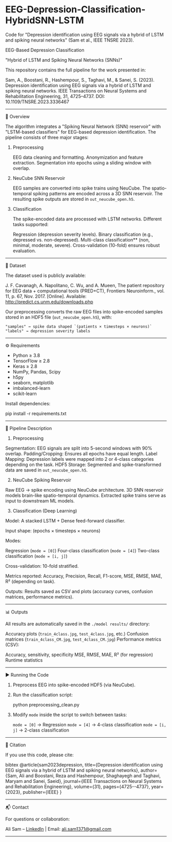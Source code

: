 # EEG-Depression-Classification-HybridSNN-LSTM
Code for "Depression identification using EEG signals via a hybrid of LSTM and spiking neural networks" (Sam et al., IEEE TNSRE 2023).

EEG-Based Depression Classification

"Hybrid of LSTM and Spiking Neural Networks (SNNs)"

This repository contains the full pipeline for the work presented in:

Sam, A., Boostani, R., Hashempour, S., Taghavi, M., & Sanei, S. (2023).
Depression identification using EEG signals via a hybrid of LSTM and spiking neural networks.
IEEE Transactions on Neural Systems and Rehabilitation Engineering, 31, 4725–4737.
DOI: 10.1109/TNSRE.2023.3336467

---

📖 Overview

The algorithm integrates a "Spiking Neural Network (SNN) reservoir" with "LSTM-based classifiers" for EEG-based depression identification. The pipeline consists of three major stages:

1. Preprocessing

   EEG data cleaning and formatting.
   Anonymization and feature extraction.
   Segmentation into epochs using a sliding window with overlap.

2. NeuCube SNN Reservoir

   EEG samples are converted into spike trains using NeuCube.
   The spatio-temporal spiking patterns are encoded across a 3D SNN reservoir.
   The resulting spike outputs are stored in `out_neucube_open.h5`.

3. Classification

   The spike-encoded data are processed with LSTM networks.
   Different tasks supported:

     Regression (depression severity levels).
     Binary classification (e.g., depressed vs. non-depressed).
     Multi-class classification** (non, minimal, moderate, severe).
     Cross-validation (10-fold) ensures robust evaluation.

---

📂 Dataset

The dataset used is publicly available:

J. F. Cavanagh, A. Napolitano, C. Wu, and A. Mueen,
The patient repository for EEG data + computational tools (PRED+CT),
Frontiers Neuroinform., vol. 11, p. 67, Nov. 2017.
[Online]. Available: http://predict.cs.unm.edu/downloads.php

Our preprocessing converts the raw EEG files into spike-encoded samples stored in an HDF5 file (`out_neucube_open.h5`), with:

	"samples" → spike data shaped `(patients × timesteps × neurons)`
	"labels" → depression severity labels

---

⚙️ Requirements

* Python ≥ 3.8
* TensorFlow ≥ 2.8
* Keras ≥ 2.8
* NumPy, Pandas, Scipy
* h5py
* seaborn, matplotlib
* imbalanced-learn
* scikit-learn

Install dependencies:

pip install -r requirements.txt

---

🚀 Pipeline Description

1. Preprocessing

Segmentation: EEG signals are split into 5-second windows with 90% overlap.
Padding/Cropping: Ensures all epochs have equal length.
Label Mapping: Depression labels were mapped into 2 or 4-class categories depending on the task.
HDF5 Storage: Segmented and spike-transformed data are saved in `out_neucube_open.h5`.

2. NeuCube Spiking Reservoir

Raw EEG → spike encoding using NeuCube architecture.
3D SNN reservoir models brain-like spatio-temporal dynamics.
Extracted spike trains serve as input to downstream ML models.

3. Classification (Deep Learning)

Model: A stacked LSTM + Dense feed-forward classifier.

Input shape: (epochs × timesteps × neurons)

Modes:

  Regression (`mode = [0]`)
  Four-class classification (`mode = [4]`)
  Two-class classification (`mode = [i, j]`)

Cross-validation: 10-fold stratified.

Metrics reported: Accuracy, Precision, Recall, F1-score, MSE, RMSE, MAE, R² (depending on task).

Outputs: Results saved as CSV and plots (accuracy curves, confusion matrices, performance metrics).

---

📊 Outputs

All results are automatically saved in the `./model results/` directory:

Accuracy plots (`train_4class.jpg`, `test_4class.jpg`, etc.)
Confusion matrices (`train_4class_CM.jpg`, `test_4class_CM.jpg`)
Performance metrics (CSV):

  Accuracy, sensitivity, specificity
  MSE, RMSE, MAE, R² (for regression)
  Runtime statistics

---

▶️ Running the Code

1. Preprocess EEG into spike-encoded HDF5 (via NeuCube).
2. Run the classification script:

   python preprocessing_clean.py

3. Modify `mode` inside the script to switch between tasks:

   `mode = [0]` → Regression
   `mode = [4]` → 4-class classification
   `mode = [i, j]` → 2-class classification

---

📌 Citation

If you use this code, please cite:

bibtex
@article{sam2023depression,
  title={Depression identification using EEG signals via a hybrid of LSTM and spiking neural networks},
  author={Sam, Ali and Boostani, Reza and Hashempour, Shaghayegh and Taghavi, Maryam and Sanei, Saeid},
  journal={IEEE Transactions on Neural Systems and Rehabilitation Engineering},
  volume={31},
  pages={4725--4737},
  year={2023},
  publisher={IEEE}
}

---

📬 Contact

For questions or collaboration:

Ali Sam – [LinkedIn](https://linkedin.com/in/ali-sam-177937224) | Email: ali.sam1371@gmail.com

---
